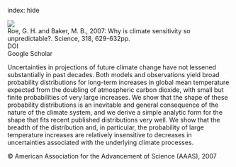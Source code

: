 index: hide

<div class="Citation">
    <div class="Citation-thumb CitationThumb-linked"  data-href="https://doi.org/10.1126/science.1144735">
      <img src="https://static.claimspace.cloud/climate-study-static/refs/thumbs/10/Roe_and_Baker_2007-thumb.png" />
    </div>

  <div class="Citation-body">
    <div class="Citation-text">Roe, G. H. and Baker, M. B., 2007: Why is climate sensitivity so unpredictable?. <span class="Article-journal">Science, </span><span class="Article-volume">318, </span>629-632pp.</div>
    <div class="Citation-links">
      <div class="CitationLink" data-href="https://doi.org/10.1126/science.1144735">
        <div class="CitationLink-icon CitationLink-Doi"></div>
        <div class="CitationLink-text">DOI</div>
      </div>
      <div class="CitationLink" data-href="https://scholar.google.com/scholar?q=10.1126/science.1144735">
        <div class="CitationLink-icon CitationLink-Scholar"></div>
        <div class="CitationLink-text">Google Scholar</div>
      </div>
    </div>
  </div>
</div>

Uncertainties in projections of future climate change have not lessened substantially in past decades. Both models and observations yield broad probability distributions for long-term increases in global mean temperature expected from the doubling of atmospheric carbon dioxide, with small but finite probabilities of very large increases. We show that the shape of these probability distributions is an inevitable and general consequence of the nature of the climate system, and we derive a simple analytic form for the shape that fits recent published distributions very well. We show that the breadth of the distribution and, in particular, the probability of large temperature increases are relatively insensitive to decreases in uncertainties associated with the underlying climate processes.

<div class="Citation-copy">
&copy; American Association for the Advancement of Science (AAAS), 2007
</div>